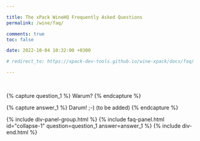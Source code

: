 ```yaml
---

title: The xPack WineHQ Frequently Asked Questions
permalink: /wine/faq/

comments: true
toc: false

date: 2022-10-04 10:32:00 +0300

# redirect_to: https://xpack-dev-tools.github.io/wine-xpack/docs/faq/

---
```


<br/>

{% capture question_1 %}
Warum?
{% endcapture %}

{% capture answer_1 %}
Darum! ;-) (to be added)
{% endcapture %}

{% include div-panel-group.html %}
{% include faq-panel.html id="collapse-1" question=question_1 answer=answer_1 %}
{% include div-end.html %}
